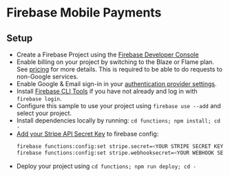 # Firebase Mobile Payments

## Setup

- Create a Firebase Project using the [Firebase Developer Console](https://console.firebase.google.com)
- Enable billing on your project by switching to the Blaze or Flame plan. See [pricing](https://firebase.google.com/pricing/) for more details. This is required to be able to do requests to non-Google services.
- Enable Google & Email sign-in in your [authentication provider settings](https://console.firebase.google.com/project/_/authentication/providers).
- Install [Firebase CLI Tools](https://github.com/firebase/firebase-tools) if you have not already and log in with `firebase login`.
- Configure this sample to use your project using `firebase use --add` and select your project.
- Install dependencies locally by running: `cd functions; npm install; cd -`
- [Add your Stripe API Secret Key](https://dashboard.stripe.com/account/apikeys) to firebase config:
  ```bash
  firebase functions:config:set stripe.secret=<YOUR STRIPE SECRET KEY>
  firebase functions:config:set stripe.webhooksecret=<YOUR WEBHOOK SECRET>
  ```
- Deploy your project using `cd functions; npm run deploy; cd -`
